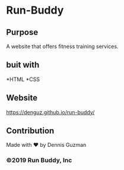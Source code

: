 # Run-Buddy

## Purpose
A website that offers fitness training services. 

## buit with
*HTML
*CSS

## Website
https://denguz.github.io/run-buddy/

## Contribution
Made with ❤️ by Dennis Guzman

### ©️2019 Run Buddy, Inc 
